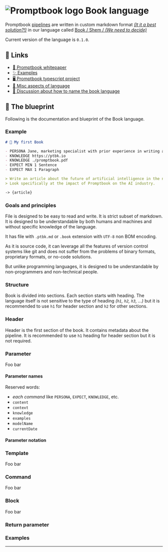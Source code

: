 # ![Promptbook logo](https://github.com/webgptorg/promptbook/raw/main/other/design/logo-h1.png) Book language

Promptbook [pipelines](https://github.com/webgptorg/promptbook/discussions/64) are written in custom markdown format [_(It it a best solution?!)_](https://github.com/webgptorg/promptbook/discussions/161) in our language called [Book / Shem / _(We need to decide)_](https://github.com/webgptorg/promptbook/discussions/162)

Current version of the language is `0.1.0`.

## 🔗 Links

- [🤍 Promptbook whitepaper](https://github.com/webgptorg/promptbook?tab=readme-ov-file#-the-promptbook-whitepaper)
- [✨ Examples](./examples)
- [🖥 Promptbook typescript project](https://github.com/webgptorg/promptbook?tab=readme-ov-file#-the-promptbook-whitepaper)
- [💫 Misc aspects of language](https://github.com/webgptorg/promptbook/discussions/categories/concepts?discussions_q=is%3Aopen+category%3AConcepts+label%3A%22%F0%9F%90%8A+Concept+working%22+label%3A.ptbk.md)
- [💬 Discussion about how to name the book language](https://github.com/webgptorg/promptbook/discussions/162)

## 💙 The blueprint

Following is the documentation and blueprint of the Book language.

### Example

```markdown
# 🌟 My first Book

- PERSONA Jane, marketing specialist with prior experience in writing articles about technology and artificial intelligence
- KNOWLEDGE https://ptbk.io
- KNOWLEDGE ./promptbook.pdf
- EXPECT MIN 1 Sentence
- EXPECT MAX 1 Paragraph

> Write an article about the future of artificial intelligence in the next 10 years and how metalanguages will change the way AI is used in the world.
> Look specifically at the impact of Promptbook on the AI industry.

-> {article}
```

### Goals and principles

File is designed to be easy to read and write. It is strict subset of markdown. It is designed to be understandable by both humans and machines and without specific knowledge of the language.

It has file with `.ptbk.md` or `.book` extension with `UTF-8` non BOM encoding.

As it is source code, it can leverage all the features of version control systems like git and does not suffer from the problems of binary formats, proprietary formats, or no-code solutions.

But unlike programming languages, it is designed to be understandable by non-programmers and non-technical people.

### Structure

Book is divided into sections. Each section starts with heading. The language itself is not sensitive to the type of heading _(`h1`, `h2`, `h3`, ...)_ but it is recommended to use `h1` for header section and `h2` for other sections.

### Header

Header is the first section of the book. It contains metadata about the pipeline. It is recommended to use `h1` heading for header section but it is not required.

### Parameter

Foo bar

#### Parameter names

Reserved words:

- _each command_ like `PERSONA`, `EXPECT`, `KNOWLEDGE`, etc.
- `content`
- `context`
- `knowledge`
- `examples`
- `modelName`
- `currentDate`

#### Parameter notation

### Template

Foo bar

### Command

Foo bar

### Block

Foo bar

### Return parameter

### Examples

---

<!-- GRM 2024-11 -->
